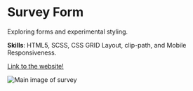 # Survey Form

Exploring forms and experimental styling.

__Skills__: HTML5, SCSS, CSS GRID Layout, clip-path, and Mobile Responsiveness.

[Link to the website!](https://website-survey.surge.sh/)

![Main image of survey](https://raw.githubusercontent.com/JamesScript7/survey-form/master/public/images/screenshot.png)
